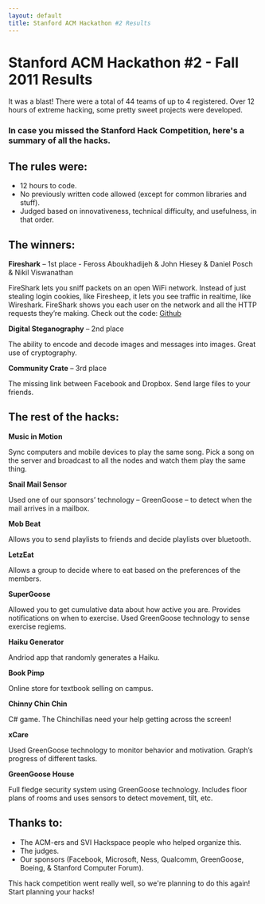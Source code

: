 ```yaml
---
layout: default
title: Stanford ACM Hackathon #2 Results
---
```


# Stanford ACM Hackathon #2 - Fall 2011 Results

It was a blast! There were a total of 44 teams of up to 4 registered. Over 12 hours of extreme hacking, some pretty sweet projects were developed.

### In case you missed the Stanford Hack Competition, here's a summary of all the hacks.

## The rules were:

- 12 hours to code.
- No previously written code allowed (except for common libraries and stuff).
- Judged based on innovativeness, technical difficulty, and usefulness, in that order.

## The winners:

**Fireshark** – 1st place - Feross Aboukhadijeh & John Hiesey & Daniel Posch & Nikil Viswanathan

FireShark lets you sniff packets on an open WiFi network. Instead of just stealing login cookies, like Firesheep, it lets you see traffic in realtime, like Wireshark. FireShark shows you each user on the network and all the HTTP requests they’re making. Check out the code: [Github](https://github.com/feross/fireshark)

**Digital Steganography** – 2nd place

The ability to encode and decode images and messages into images. Great use of cryptography.

**Community Crate** – 3rd place

The missing link between Facebook and Dropbox. Send large files to your friends.

## The rest of the hacks:

**Music in Motion**

Sync computers and mobile devices to play the same song. Pick a song on the server and broadcast to all the nodes and watch them play the same thing.

**Snail Mail Sensor**

Used one of our sponsors’ technology – GreenGoose – to detect when the mail arrives in a mailbox.

**Mob Beat**

Allows you to send playlists to friends and decide playlists over bluetooth.

**LetzEat**

Allows a group to decide where to eat based on the preferences of the members.

**SuperGoose**

Allowed you to get cumulative data about how active you are. Provides notifications on when to exercise. Used GreenGoose technology to sense exercise regiems.

**Haiku Generator**

Andriod app that randomly generates a Haiku.

**Book Pimp**

Online store for textbook selling on campus.

**Chinny Chin Chin**

C# game. The Chinchillas need your help getting across the screen!

**xCare**

Used GreenGoose technology to monitor behavior and motivation. Graph’s progress of different tasks.

**GreenGoose House**

Full fledge security system using GreenGoose technology. Includes floor plans of rooms and uses sensors to detect movement, tilt, etc.

## Thanks to:

- The ACM-ers and SVI Hackspace people who helped organize this.
- The judges.
- Our sponsors (Facebook, Microsoft, Ness, Qualcomm, GreenGoose, Boeing, & Stanford Computer Forum).

This hack competition went really well, so we're planning to do this again! Start planning your hacks!